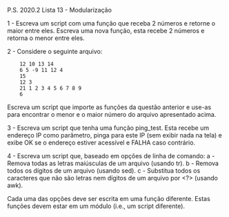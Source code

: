 ﻿P.S. 2020.2 Lista 13 - Modularização


1 - Escreva um script com uma função que receba 2 números e retorne o maior entre eles. Escreva uma nova função, esta recebe 2 números e retorna o menor entre eles.


2 - Considere o seguinte arquivo:


        12 10 13 14
        6 5 -9 11 12 4
        15
        12 3
        21 1 2 3 4 5 6 7 8 9
        6


Escreva um script que importe as funções da questão anterior e use-as para encontrar o menor e o maior número do arquivo apresentado acima.


3 - Escreva um script que tenha uma função ping_test. Esta recebe um endereço IP como parâmetro, pinga para este IP (sem exibir nada na tela) e exibe OK se o endereço estiver acessível e FALHA caso contrário.


4 - Escreva um script que, baseado em opções de linha de comando:
a - Remova todas as letras maiúsculas de um arquivo (usando tr).
b - Remova todos os dígitos de um arquivo (usando sed).
c - Substitua todos os caracteres que não são letras nem dígitos de um arquivo por <?> (usando awk).


Cada uma das opções deve ser escrita em uma função diferente. Estas funções devem estar em um módulo (i.e., um script diferente).